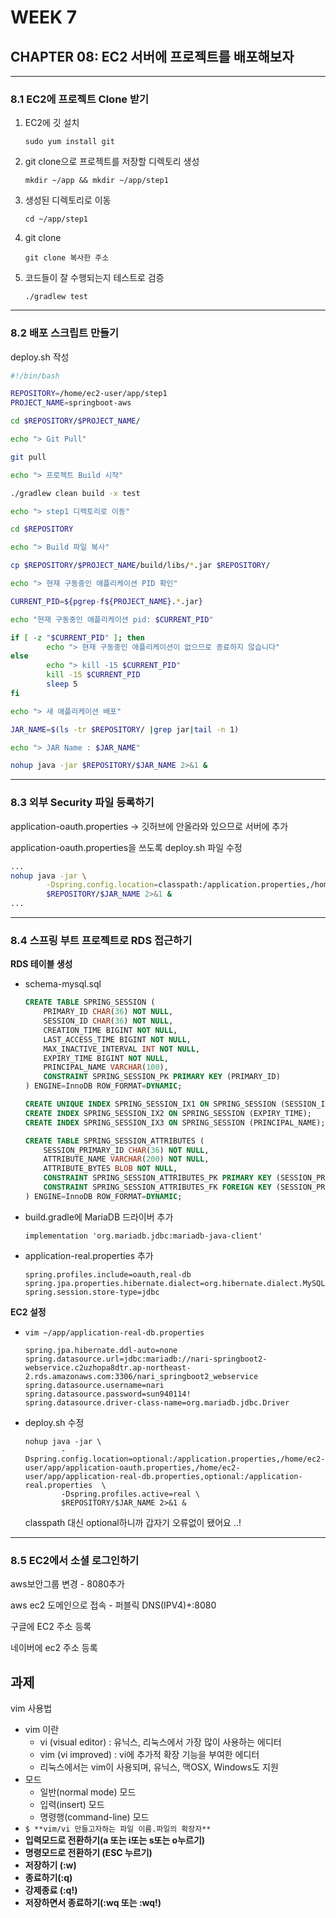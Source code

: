 # WEEK 7

## CHAPTER 08: EC2 서버에 프로젝트를 배포해보자

---

### 8.1 EC2에 프로젝트 Clone 받기

1. EC2에 깃 설치
    
    `sudo yum install git`
    
2. git clone으로 프로젝트를 저장할 디렉토리 생성
    
    `mkdir ~/app && mkdir ~/app/step1`
    
3. 생성된 디렉토리로 이동
    
    `cd ~/app/step1`
    
4. git clone
    
    `git clone 복사한 주소`
    
5. 코드들이 잘 수행되는지 테스트로 검증
    
    `./gradlew test`
    

---

### 8.2 배포 스크립트 만들기

deploy.sh 작성

```bash
#!/bin/bash

REPOSITORY=/home/ec2-user/app/step1
PROJECT_NAME=springboot-aws

cd $REPOSITORY/$PROJECT_NAME/

echo "> Git Pull"

git pull

echo "> 프로젝트 Build 시작"

./gradlew clean build -x test

echo "> step1 디렉토리로 이동"

cd $REPOSITORY

echo "> Build 파일 복사"

cp $REPOSITORY/$PROJECT_NAME/build/libs/*.jar $REPOSITORY/

echo "> 현재 구동중인 애플리케이션 PID 확인"

CURRENT_PID=${pgrep-f${PROJECT_NAME}.*.jar}

echo "현재 구동중인 애플리케이션 pid: $CURRENT_PID"

if [ -z "$CURRENT_PID" ]; then
        echo "> 현재 구동중인 애플리케이션이 없으므로 종료하지 않습니다"
else
        echo "> kill -15 $CURRENT_PID"
        kill -15 $CURRENT_PID
        sleep 5
fi

echo "> 새 애플리케이션 배포"

JAR_NAME=$(ls -tr $REPOSITORY/ |grep jar|tail -n 1)

echo "> JAR Name : $JAR_NAME"

nohup java -jar $REPOSITORY/$JAR_NAME 2>&1 &
```

---

### 8.3 외부 Security 파일 등록하기

application-oauth.properties → 깃허브에 안올라와 있으므로 서버에 추가

application-oauth.properties을 쓰도록 deploy.sh 파일 수정

```bash
...
nohup java -jar \
        -Dspring.config.location=classpath:/application.properties,/home/ec2-user/app/application-oauth.properties \
        $REPOSITORY/$JAR_NAME 2>&1 &
...
```

---

### 8.4 스프링 부트 프로젝트로 RDS 접근하기

**RDS 테이블 생성** 

- schema-mysql.sql
    
    ```sql
    CREATE TABLE SPRING_SESSION (
        PRIMARY_ID CHAR(36) NOT NULL,
        SESSION_ID CHAR(36) NOT NULL,
        CREATION_TIME BIGINT NOT NULL,
        LAST_ACCESS_TIME BIGINT NOT NULL,
        MAX_INACTIVE_INTERVAL INT NOT NULL,
        EXPIRY_TIME BIGINT NOT NULL,
        PRINCIPAL_NAME VARCHAR(100),
        CONSTRAINT SPRING_SESSION_PK PRIMARY KEY (PRIMARY_ID)
    ) ENGINE=InnoDB ROW_FORMAT=DYNAMIC;
    
    CREATE UNIQUE INDEX SPRING_SESSION_IX1 ON SPRING_SESSION (SESSION_ID);
    CREATE INDEX SPRING_SESSION_IX2 ON SPRING_SESSION (EXPIRY_TIME);
    CREATE INDEX SPRING_SESSION_IX3 ON SPRING_SESSION (PRINCIPAL_NAME);
    
    CREATE TABLE SPRING_SESSION_ATTRIBUTES (
        SESSION_PRIMARY_ID CHAR(36) NOT NULL,
        ATTRIBUTE_NAME VARCHAR(200) NOT NULL,
        ATTRIBUTE_BYTES BLOB NOT NULL,
        CONSTRAINT SPRING_SESSION_ATTRIBUTES_PK PRIMARY KEY (SESSION_PRIMARY_ID, ATTRIBUTE_NAME),
        CONSTRAINT SPRING_SESSION_ATTRIBUTES_FK FOREIGN KEY (SESSION_PRIMARY_ID) REFERENCES SPRING_SESSION(PRIMARY_ID) ON DELETE CASCADE
    ) ENGINE=InnoDB ROW_FORMAT=DYNAMIC;
    ```
    
- build.gradle에 MariaDB 드라이버 추가
    
    `implementation 'org.mariadb.jdbc:mariadb-java-client'`
    
- application-real.properties 추가
    
    ```
    spring.profiles.include=oauth,real-db
    spring.jpa.properties.hibernate.dialect=org.hibernate.dialect.MySQLInnoDBDialect
    spring.session.store-type=jdbc
    ```
    

**EC2 설정**

- `vim ~/app/application-real-db.properties`
    
    ```
    spring.jpa.hibernate.ddl-auto=none
    spring.datasource.url=jdbc:mariadb://nari-springboot2-webservice.c2uzhopa8dtr.ap-northeast-2.rds.amazonaws.com:3306/nari_springboot2_webservice
    spring.datasource.username=nari
    spring.datasource.password=sun940114!
    spring.datasource.driver-class-name=org.mariadb.jdbc.Driver
    ```
    
- deploy.sh 수정
    
    ```
    nohup java -jar \
            -Dspring.config.location=optional:/application.properties,/home/ec2-user/app/application-oauth.properties,/home/ec2-user/app/application-real-db.properties,optional:/application-real.properties  \
            -Dspring.profiles.active=real \
            $REPOSITORY/$JAR_NAME 2>&1 &
    ```
    
    classpath 대신 optional하니까 갑자기 오류없이 됐어요 ..!
    

---

### 8.5 EC2에서 소셜 로그인하기

aws보안그룹 변경 - 8080추가

aws ec2 도메인으로 접속 - 퍼블릭 DNS(IPV4)+:8080

구글에 EC2 주소 등록

네이버에 ec2 주소 등록

## 과제

vim 사용법

- vim 이란
    - vi (visual editor) : 유닉스, 리눅스에서 가장 많이 사용하는 에디터
    - vim (vi improved) : vi에 추가적 확장 기능을 부여한 에디터
    - 리눅스에서는 vim이 사용되며, 유닉스, 맥OSX, Windows도 지원
- 모드
    - 일반(normal mode) 모드
    - 입력(insert) 모드
    - 명령행(command-line) 모드
- `$ **vim/vi 만들고자하는 파일 이름.파일의 확장자**`
- **입력모드로 전환하기(a 또는 i또는 s또는 o누르기)**
- **명령모드로 전환하기 (ESC 누르기)**
- **저장하기 (:w)**
- **종료하기(:q)**
- **강제종료 (:q!)**
- **저장하면서 종료하기(:wq 또는 :wq!)**
